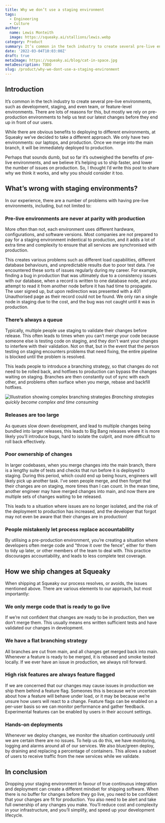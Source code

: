```yaml
---
title: Why we don’t use a staging environment
tags:
  - Engineering
  - Culture
author:
  name: Lewis Monteith
  image: https://squeaky.ai/stallions/lewis.webp
category: Product
summary: It’s common in the tech industry to create several pre-live environments, staging, and even team, or feature-level environments.
date: '2022-03-04T10:03:00Z'
draft: true
metaImage: https://squeaky.ai/blog/cat-in-space.jpg
metaDescription: TODO
slug: /product/why-we-dont-use-a-staging-environment
---
```


## Introduction

It’s common in the tech industry to create several pre-live environments, such as development, staging, and even team, or feature-level environments. There are lots of reasons for this, but mostly we rely on pre-production environments to help us test our latest changes before they end up in front of our users.

While there are obvious benefits to deploying to different environments, at Squeaky we’ve decided to take a different approach. We only have two environments: our laptops, and production. Once we merge into the main branch, it will be immediately deployed to production.

Perhaps that sounds dumb, but so far it’s outweighed the benefits of pre-live environments, and we believe it’s helping us to ship faster, and lower the number of issues on production. So, I thought I’d write this post to share why we think it works, and why you should consider it too.

## What’s wrong with staging environments?

In our experience, there are a number of problems with having pre-live environments, including, but not limited to:

### Pre-live environments are never at parity with production

More often than not, each environment uses different hardware, configurations, and software versions. Most companies are not prepared to pay for a staging environment indentical to production, and it adds a lot of extra time and complexity to ensure that all services are synchronised with production.

This creates various problems such as different load capabilities, different database behaviours, and unpredictable results due to poor test data. I’ve encountered these sorts of issues regularly during my career. For example, finding a bug in production that was ultimately due to a consistency issues with our database, when a record is written to one database node, and you attempt to read it from another node before it has had time to propagate. The user signed up, but upon redirection was presented with a 401 Unauthorised page as their record could not be found. We only ran a single node in staging due to the cost, and the bug was not caught until it was in production.

### There’s always a queue

Typically, multiple people use staging to validate their changes before release. This often leads to times when you can’t merge your code because someone else is testing code on staging, and they don’t want your changes to interfere with their validation. Not on that, but in the event that the person testing on staging encounters problems that need fixing, the entire pipeline is blocked until the problem is resolved.

This leads people to introduce a branching strategy, so that changes do not need to be rolled back, and hotfixes to production can bypass the changes waiting on staging. Branches are then constantly out of sync with each other, and problems often surface when you merge, rebase and backfill hotfixes.

![Illustration showing complex branching strategies](https://squeaky.ai/blog/branching-strategy.png)
*Branching strategies quickly become complex and time consuming*

### Releases are too large

As queues slow down development, and lead to multiple changes being bundled into larger releases, this leads to Big Bang releases where it is more likely you’ll introduce bugs, hard to isolate the culprit, and more difficult to roll back effectively.

### Poor ownership of changes

In larger codebases, when you merge changes into the main branch, there is a lengthy suite of tests and checks that run before it is deployed to staging. During this period, which could end up being hours, engineers will likely pick up another task. I’ve seen people merge, and then forget that their changes are on staging, more times than I can count. In the mean time, another engineer may have merged changes into main, and now there are multiple sets of changes waiting to be released.

This leads to a situation where issues are no longer isolated, and the risk of the deployment to production has increased, and the developer that forgot may not even be aware that their changes are in production!

### People mistakenly let process replace accountability

By utilising a pre-production environment, you’re creating a situation where developers often merge code and “throw it over the fence”, either for them to tidy up later, or other members of the team to deal with. This practice discourages accountability, and leads to less complete test coverage.

## How we ship changes at Squeaky

When shipping at Squeaky our process resolves, or avoids, the issues mentioned above. There are various elements to our approach, but most importantly:

### We only merge code that is ready to go live

If we’re not confident that changes are ready to be in production, then we don’t merge them. This usually means ens written sufficient tests and have validated our changes in development.

### We have a flat branching strategy

All branches are cut from main, and all changes get merged back into main. Whenever a feature is ready to be merged, it is rebased and smoke tested locally. If we ever have an issue in production, we always roll forward.

### High risk features are always feature flagged

If we are concerned that our changes may cause issues in production we ship them behind a feature flag. Someones this is because we’re uncertain about how a feature will behave under load, or it may be because we’re unsure how users will react to a change. Feature flags can be enabled on a per-user basis so we can monitor performance and gather feedback. Experimental features can be enabled by users in their account settings.

### Hands-on deployments

Whenever we deploy changes, we monitor the situation continuously until we are certain there are no issues. To help us do this, we have monitoring, logging and alarms around all of our services. We also blue/green deploy, by draining and replacing a percentage of containers. This allows a subset of users to receive traffic from the new services while we validate.

## In conclusion

Dropping your staging environment in favour of true continuous integration and deployment can create a different mindset for shipping software. When there is no buffer for changes before they go live, you need to be confident that your changes are fit for production. You also need to be alert and take full ownership of any changes you make. You’ll reduce cost and complexity in your infrastructure, and you’ll simplify, and speed up your development lifecycle.
